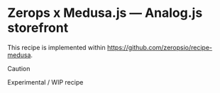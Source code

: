 # Zerops x Medusa.js — Analog.js storefront

This recipe is implemented within https://github.com/zeropsio/recipe-medusa.

> [!CAUTION]
> Experimental / WIP recipe
